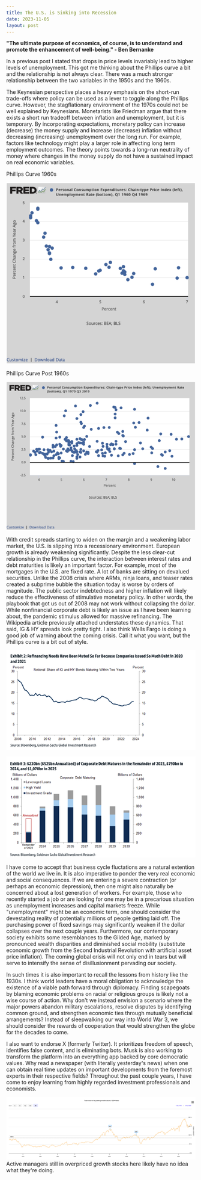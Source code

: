 ```yaml
---
title: The U.S. is Sinking into Recession
date: 2023-11-05
layout: post
---
```


**"The ultimate purpose of economics, of course, is to understand and promote the enhancement of well-being." - Ben Bernanke**

In a previous post I stated that drops in price levels invariably lead to higher levels of unemployment. 
This got me thinking about the Phillips curve a bit and the relationship is not always clear. 
There was a much stronger relationship between the two variables in the 1950s and the 1960s. 

The Keynesian perspective places a heavy emphasis on the short-run trade-offs where policy can be used as a lever to toggle along the Phillips curve. 
However, the stagflationary environment of the 1970s could not be well explained by Keynesians. 
Monetarists like Friedman argue that there exists a short run tradeoff between inflation and unemployment, but it is temporary. 
By incorporating expectations, monetary policy can increase (decrease) the money supply and increase (decrease) inflation without decreasing (increasing) unemployment over the long run. 
For example, factors like technology might play a larger role in affecting long term employment outcomes. 
The theory points towards a long-run neutrality of money where changes in the money supply do not have a sustained impact on real economic variables. 

Phillips Curve 1960s

![phillips1](/assets/images/phillips1.png)

Phillips Curve Post 1960s

![phillips2](/assets/images/phillips2.png)

With credit spreads starting to widen on the margin and a weakening labor market, the U.S. is slipping into a recessionary environment. 
European growth is already weakening significantly. 
Despite the less clear-cut relationship in the Phillips curve, the interaction between interest rates and debt maturities is likely an important factor.
For example, most of the mortgages in the U.S. are fixed rate. A lot of banks are sitting on devalued securities. Unlike the 2008 crisis where ARMs, ninja loans, and teaser rates created a subprime bubble the situation today is worse by orders of magnitude. The public sector indebtedness and higher inflation will likely reduce the effectiveness of stimulative monetary policy. In other words, the playbook that got us out of 2008 may not work without collapsing the dollar. 
While nonfinancial corporate debt is likely an issue as I have been learning about, the pandemic stimulus allowed for massive refinancing.
The Wikipedia article previously attached understates these dynamics. 
That said, IG & HY spreads look pretty tight. 
I also think Wells Fargo is doing a good job of warning about the coming crisis. Call it what you want, but the Phillips curve is a bit out of style.

![corprefi](/assets/images/corprefinancing.png)

![corpmaturities](/assets/images/corpmaturities.png)

I have come to accept that business cycle fluctations are a natural extention of the world we live in. It is also imperative to ponder the very real economic and social consequences. 
If we are entering a severe contraction (or perhaps an economic depression), then one might also naturally be concerned about a lost generation of workers. 
For example, those who recently started a job or are looking for one may be in a precarious situation as unemployment increases and capital markets freeze. 
While "unemployment" might be an economic term, one should consider the devestating reality of potentially millions of people getting laid off.
The purchasing power of fixed savings may significantly weaken if the dollar collapses over the next couple years.
Furthermore, our contemporary society exhibits some resemblances to the Gilded Age, marked by pronounced wealth disparities and diminished social mobility (substitute economic growth from the Second Industrial Revolution with artificial asset price inflation). 
The coming global crisis will not only end in tears but will serve to intensify the sense of disillusionment pervading our society.

In such times it is also important to recall the lessons from history like the 1930s. 
I think world leaders have a moral obligation to acknowledge the existence of a viable path forward through diplomacy.
Finding scapegoats by blaming economic problems on racial or religious groups is likely not a wise course of action. 
Why don't we instead envision a scenario where the major powers abandon military escalations, resolve disputes by identifying common ground, and strengthen economic ties through mutually beneficial arrangements? 
Instead of sleepwalking our way into World War 3, we should consider the rewards of cooperation that would strengthen the globe for the decades to come.

I also want to endorse X (formerly Twitter). 
It prioritizes freedom of speech, identifies false content, and is eliminating bots. 
Musk is also working to transform the platform into an everything app backed by core democratic values.
Why read a newspaper (with literally yesterday's news) when one can obtain real time updates on important developments from the foremost experts in their respective fields? 
Throughout the past couple years, I have come to enjoy learning from highly regarded investment professionals and economists.

![buffetindicator](/assets/images/mktCaptoGDP.png)
Active managers still in overpriced growth stocks here likely have no idea what they're doing.
